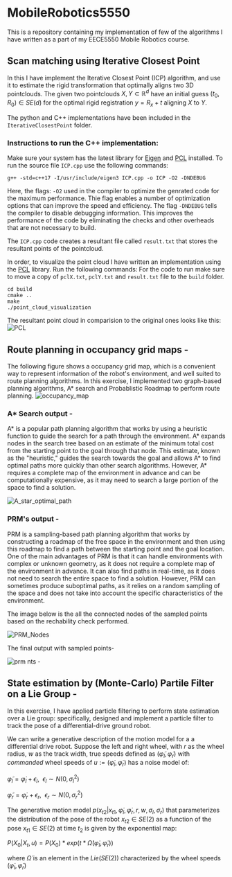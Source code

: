 # MobileRobotics5550
This is a repository containing my implementation of few of the algorithms I have written as a part of my EECE5550 Mobile Robotics course. 

## Scan matching using Iterative Closest Point
In this I have implement the Iterative Closest Point (ICP) algorithm, and use it
to estimate the rigid transformation that optimally aligns two 3D pointclouds. The given
two pointclouds $X,Y \subset \mathbb{R}^{d}$ have an initial guess $(t_0,R_0) \in SE(d)$ for the optimal rigid registration $y = R_x + t$ aligning $X$ to $Y$. 

The python and C++ implementations have been included in the `IterativeClosestPoint` folder. 
### Instructions to run the C++ implementation: 
Make sure your system has the latest library for [Eigen](https://eigen.tuxfamily.org/index.php?title=Main_Page) and [PCL](https://pointclouds.org/) installed. 
To run the source file `ICP.cpp` use the following commands:
```
g++ -std=c++17 -I/usr/include/eigen3 ICP.cpp -o ICP -O2 -DNDEBUG
```
Here, the flags: `-O2` used in the compiler to optimize the genrated code for the maximum performance. Thie flag enables a number of optimization options that can improve the speed and efficiency. The flag `-DNDEBUG` tells the compiler to disable debugging information. This improves the performance of the code by eliminating the checks and other overheads that are not necessary to build. 
 
The `ICP.cpp` code creates a resultant file called `result.txt` that stores the resultant points of the pointcloud.

In order, to visualize the point cloud I have written an implementation using the [PCL](https://pointclouds.org/) library. Run the following commands:
For the code to run make sure to move a copy of `pclX.txt`, `pclY.txt` and `result.txt` file to the `build` folder.

```
cd build
cmake ..
make
./point_cloud_visualization
```
The resultant point cloud in comparision to the original ones looks like this:
![PCL](https://user-images.githubusercontent.com/117113574/210670258-9c4e113f-fc7f-473a-b349-026e137d9d5f.png)

## Route planning in occupancy grid maps -
The following figure shows a occupancy grid map, which is a convenient way to represent information of the robot's environment, and well suited to route planning algorithms.
In this exercise, I implemented two graph-based planning algorithms, A* search and Probablistic Roadmap to perform route planning. ![occupancy_map](https://user-images.githubusercontent.com/117113574/211173947-75cc7245-a583-4129-863b-bfa58e30bc05.png)
### A* Search output -
A* is a popular path planning algorithm that works by using a heuristic function to guide the search for a path through the environment. A* expands nodes in the search tree based on an estimate of the minimum total cost from the starting point to the goal through that node. This estimate, known as the "heuristic," guides the search towards the goal and allows A* to find optimal paths more quickly than other search algorithms. However, A* requires a complete map of the environment in advance and can be computationally expensive, as it may need to search a large portion of the space to find a solution.

![A_star_optimal_path](https://user-images.githubusercontent.com/117113574/211173995-61bcacfe-c8ec-4734-a17c-01812a350c1a.png)

### PRM's output - 
PRM is a sampling-based path planning algorithm that works by constructing a roadmap of the free space in the environment and then using this roadmap to find a path between the starting point and the goal location. One of the main advantages of PRM is that it can handle environments with complex or unknown geometry, as it does not require a complete map of the environment in advance. It can also find paths in real-time, as it does not need to search the entire space to find a solution. However, PRM can sometimes produce suboptimal paths, as it relies on a random sampling of the space and does not take into account the specific characteristics of the environment.

The image below is the all the connected nodes of the sampled points based on the rechability check performed. 

![PRM_Nodes](https://user-images.githubusercontent.com/117113574/211174058-eca6bc34-3c21-47d1-93d1-087e649228a8.png)

The final output with sampled points-

![prm](https://user-images.githubusercontent.com/117113574/211174071-dc3a9822-6206-4694-b0da-1034e5425b76.png)
nts - 

## State estimation by (Monte-Carlo) Partile Filter on a Lie Group -
In this exercise, I have applied particle filtering to perform state estimation over a Lie group:
specifically, designed and implement a particle filter to track the pose of a differential-drive
ground robot.

We can write a generative description of the motion model for a a differential drive robot. Suppose the left and right wheel, with $r$ as the wheel radius, $w$ as the track width, true speeds defined as $(\tilde{\varphi}_l, \tilde{\varphi}_r)$ with $commanded$ wheel speeds of $u := (\dot{\varphi}_l,\dot{\varphi}_r)$ has a noise model of:

$\tilde{\varphi}_l = \dot{\varphi}_l + \epsilon_l,\ \ \epsilon_l \sim N(0,\sigma_l^2)$
 
$\tilde{\varphi}_r = \dot{\varphi}_r + \epsilon_r,\ \ \epsilon_r \sim N(0,\sigma_r^2)$

The generative motion model $p(x_{t2}|x_{t1}, \dot{\varphi}_l, \dot{\varphi}_r, r, w, \sigma_l, \sigma_r)$ that parameterizes the distribution of the pose of the robot $x_{t2} \in SE(2)$ as a function of the pose $x_{t1} \in SE(2)$ at time $t_2$ is given by the exponential map:

$P(X_0 | X_t, u) = P(X_0)*exp(t * \dot{\Omega}(\dot{\varphi}_l,\dot{\varphi}_r))$

where $\dot{\Omega}$ is an element in the $Lie(SE(2))$ characterized by the wheel speeds $(\dot{\varphi}_l,\dot{\varphi}_r)$

